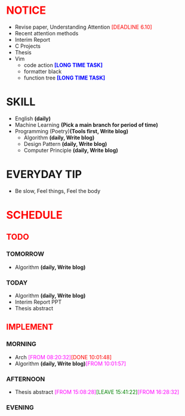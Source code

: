 # <font color=red>NOTICE</font>

- Revise paper, Understanding Attention <font color=red>[DEADLINE 6.10]</font>
- Recent attention methods
- Interim Report
- C Projects
- Thesis
- Vim
  - code action <font color=blue>**[LONG TIME TASK]**</font>
  - formatter black
  - function tree <font color=blue>**[LONG TIME TASK]**</font>

# SKILL

- English **(daily)**
- Machine Learning **(Pick a main branch for period of time)**
- Programming (Poetry)**(Tools first, Write blog)**
  - Algorithm **(daily, Write blog)**
  - Design Pattern **(daily, Write blog)**
  - Computer Principle **(daily, Write blog)**

# EVERYDAY TIP

- Be slow, Feel things, Feel the body

# <font color=red>SCHEDULE</font>

## <font color=red>TODO</font>

### TOMORROW

- Algorithm **(daily, Write blog)**

### TODAY

- Algorithm **(daily, Write blog)**
- Interim Report PPT
- Thesis abstract

## <font color=red>IMPLEMENT</font>

### MORNING

- Arch <font color=magenta>[FROM 08:20:32]</font><font color=red>[DONE
  10:01:48]</font>
- Algorithm **(daily, Write blog)**<font color=magenta>[FROM 10:01:57]</font>

### AFTERNOON

- Thesis abstract <font color=magenta>[FROM
  15:08:28]</font><font color=green>[LEAVE
  15:41:22]</font><font color=magenta>[FROM 16:28:32]</font>

### EVENING
